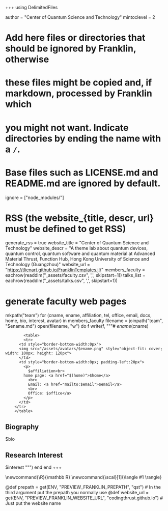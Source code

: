 <!--
Add here global page variables to use throughout your website.
-->
+++
using DelimitedFiles

author = "Center of Quantum Science and Technology"
mintoclevel = 2

# Add here files or directories that should be ignored by Franklin, otherwise
# these files might be copied and, if markdown, processed by Franklin which
# you might not want. Indicate directories by ending the name with a `/`.
# Base files such as LICENSE.md and README.md are ignored by default.
ignore = ["node_modules/"]

# RSS (the website_{title, descr, url} must be defined to get RSS)
generate_rss = true
website_title = "Center of Quantum Science and Technology"
website_descr = "A theme lab about quantum devices, quantum control, quantum software and quantum material at Advanced Material Thrust, Function Hub, Hong Kong University of Science and Technology (Guangzhou)"
website_url   = "https://tlienart.github.io/FranklinTemplates.jl/"
members_faculty = eachrow(readdlm("_assets/faculty.csv", ',', skipstart=1))
talks_list = eachrow(readdlm("_assets/talks.csv", ',', skipstart=1))

# generate faculty web pages
mkpath("team")
for (cname, ename, affiliation, tel, office, email, docs, home, bio, interest, avatar) in members_faculty
    filename = joinpath("team", "$ename.md")
    open(filename, "w") do f
        write(f, """# $ename ($cname)
~~~
        <table>
        <tr>
      <td style="border-bottom-width:0px">
      <img src="/assets/avatars/$ename.png" style="object-fit: cover; width: 100px; height: 120px">
      </td>
      <td style="border-bottom-width:0px; padding-left:20px">
        <p>
          $affiliation<br>
        home page: <a href="$(home)">$home</a>
          <br>
          Email: <a href="mailto:$email">$email</a>
          <br>
          Office: $office</a>
        </p>
      </td>
    </tr>
    </table>
~~~
## Biography
$bio
## Research Interest
$interest
    """)
    end
end
+++

<!--
Add here global latex commands to use throughout your pages.
-->
\newcommand{\R}{\mathbb R}
\newcommand{\scal}[1]{\langle #1 \rangle}

@def prepath = get(ENV, "PREVIEW_FRANKLIN_PREPATH", "qst") # In the third argument put the prepath you normally use
@def website_url = get(ENV, "PREVIEW_FRANKLIN_WEBSITE_URL", "codingthrust.github.io") # Just put the website name